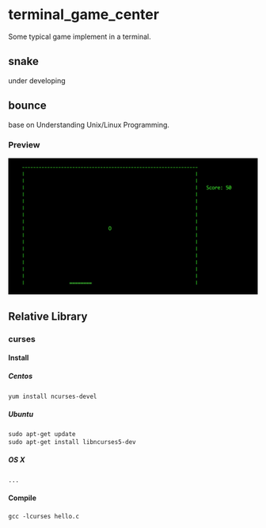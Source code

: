 # terminal_game_center
Some typical game implement in a terminal.
## snake
under developing
## bounce
base on Understanding Unix/Linux Programming.

### Preview
![bounce](img/bounce.jpg)
## Relative Library
### curses
#### Install
##### Centos
`yum install ncurses-devel`
##### Ubuntu
```
sudo apt-get update
sudo apt-get install libncurses5-dev
```
##### OS X
`...`
#### Compile
`gcc -lcurses hello.c`
